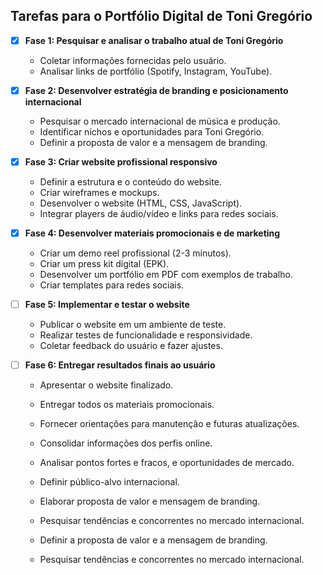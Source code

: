 ## Tarefas para o Portfólio Digital de Toni Gregório

- [x] **Fase 1: Pesquisar e analisar o trabalho atual de Toni Gregório**
  - Coletar informações fornecidas pelo usuário.
  - Analisar links de portfólio (Spotify, Instagram, YouTube).

- [x] **Fase 2: Desenvolver estratégia de branding e posicionamento internacional**
  - Pesquisar o mercado internacional de música e produção.
  - Identificar nichos e oportunidades para Toni Gregório.
  - Definir a proposta de valor e a mensagem de branding.

- [x] **Fase 3: Criar website profissional responsivo**
  - Definir a estrutura e o conteúdo do website.
  - Criar wireframes e mockups.
  - Desenvolver o website (HTML, CSS, JavaScript).
  - Integrar players de áudio/vídeo e links para redes sociais.

- [x] **Fase 4: Desenvolver materiais promocionais e de marketing**
  - Criar um demo reel profissional (2-3 minutos).
  - Criar um press kit digital (EPK).
  - Desenvolver um portfólio em PDF com exemplos de trabalho.
  - Criar templates para redes sociais.

- [ ] **Fase 5: Implementar e testar o website**
  - Publicar o website em um ambiente de teste.
  - Realizar testes de funcionalidade e responsividade.
  - Coletar feedback do usuário e fazer ajustes.

- [ ] **Fase 6: Entregar resultados finais ao usuário**
  - Apresentar o website finalizado.
  - Entregar todos os materiais promocionais.
  - Fornecer orientações para manutenção e futuras atualizações.



  - Consolidar informações dos perfis online.
  - Analisar pontos fortes e fracos, e oportunidades de mercado.
  - Definir público-alvo internacional.
  - Elaborar proposta de valor e mensagem de branding.
  - Pesquisar tendências e concorrentes no mercado internacional.



  - Definir a proposta de valor e a mensagem de branding.
  - Pesquisar tendências e concorrentes no mercado internacional.

